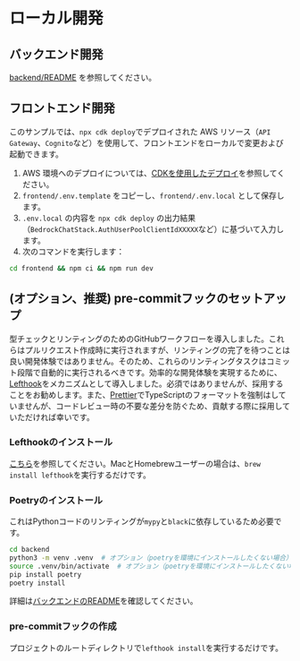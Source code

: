 # ローカル開発

## バックエンド開発

[backend/README](../backend/README_ja-JP.md) を参照してください。

## フロントエンド開発

このサンプルでは、`npx cdk deploy`でデプロイされた AWS リソース（`API Gateway`、`Cognito`など）を使用して、フロントエンドをローカルで変更および起動できます。

1. AWS 環境へのデプロイについては、[CDKを使用したデプロイ](../README.md#deploy-using-cdk)を参照してください。
2. `frontend/.env.template` をコピーし、`frontend/.env.local` として保存します。
3. `.env.local` の内容を `npx cdk deploy` の出力結果（`BedrockChatStack.AuthUserPoolClientIdXXXXX`など）に基づいて入力します。
4. 次のコマンドを実行します：

```zsh
cd frontend && npm ci && npm run dev
```

## (オプション、推奨) pre-commitフックのセットアップ

型チェックとリンティングのためのGitHubワークフローを導入しました。これらはプルリクエスト作成時に実行されますが、リンティングの完了を待つことは良い開発体験ではありません。そのため、これらのリンティングタスクはコミット段階で自動的に実行されるべきです。効率的な開発体験を実現するために、[Lefthook](https://github.com/evilmartians/lefthook?tab=readme-ov-file#install)をメカニズムとして導入しました。必須ではありませんが、採用することをお勧めします。また、[Prettier](https://prettier.io/)でTypeScriptのフォーマットを強制はしていませんが、コードレビュー時の不要な差分を防ぐため、貢献する際に採用していただければ幸いです。

### Lefthookのインストール

[こちら](https://github.com/evilmartians/lefthook#install)を参照してください。MacとHomebrewユーザーの場合は、`brew install lefthook`を実行するだけです。

### Poetryのインストール

これはPythonコードのリンティングが`mypy`と`black`に依存しているため必要です。

```sh
cd backend
python3 -m venv .venv  # オプション（poetryを環境にインストールしたくない場合）
source .venv/bin/activate  # オプション（poetryを環境にインストールしたくない場合）
pip install poetry
poetry install
```

詳細は[バックエンドのREADME](../backend/README_ja-JP.md)を確認してください。

### pre-commitフックの作成

プロジェクトのルートディレクトリで`lefthook install`を実行するだけです。